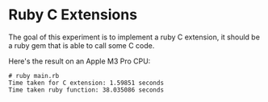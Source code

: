# Ruby C Extensions

The goal of this experiment is to implement a ruby C extension, it should be a ruby gem that is able to call some C code.

Here's the result on an Apple M3 Pro CPU:

```
# ruby main.rb
Time taken for C extension: 1.59851 seconds
Time taken ruby function: 38.035086 seconds
```